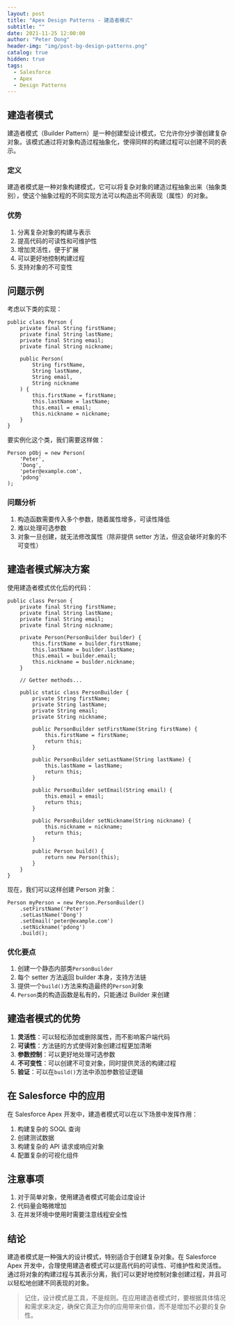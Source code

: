 ```yaml
---
layout: post
title: "Apex Design Patterns - 建造者模式"
subtitle: ""
date: 2021-11-25 12:00:00
author: "Peter Dong"
header-img: "img/post-bg-design-patterns.png"
catalog: true
hidden: true
tags:
  - Salesforce
  - Apex
  - Design Patterns
---
```


## 建造者模式

建造者模式（Builder Pattern）是一种创建型设计模式，它允许你分步骤创建复杂对象。该模式通过将对象构造过程抽象化，使得同样的构建过程可以创建不同的表示。

### 定义

建造者模式是一种对象构建模式，它可以将复杂对象的建造过程抽象出来（抽象类别），使这个抽象过程的不同实现方法可以构造出不同表现（属性）的对象。

### 优势

1. 分离复杂对象的构建与表示
2. 提高代码的可读性和可维护性
3. 增加灵活性，便于扩展
4. 可以更好地控制构建过程
5. 支持对象的不可变性

## 问题示例

考虑以下类的实现：

```apex
public class Person {
    private final String firstName;
    private final String lastName;
    private final String email;
    private final String nickname;

    public Person(
        String firstName,
        String lastName,
        String email,
        String nickname
    ) {
        this.firstName = firstName;
        this.lastName = lastName;
        this.email = email;
        this.nickname = nickname;
    }
}
```

要实例化这个类，我们需要这样做：

```apex
Person pObj = new Person(
    'Peter',
    'Dong',
    'peter@example.com',
    'pdong'
);
```

### 问题分析

1. 构造函数需要传入多个参数，随着属性增多，可读性降低
2. 难以处理可选参数
3. 对象一旦创建，就无法修改属性（除非提供 setter 方法，但这会破坏对象的不可变性）

## 建造者模式解决方案

使用建造者模式优化后的代码：

```apex
public class Person {
    private final String firstName;
    private final String lastName;
    private final String email;
    private final String nickname;

    private Person(PersonBuilder builder) {
        this.firstName = builder.firstName;
        this.lastName = builder.lastName;
        this.email = builder.email;
        this.nickname = builder.nickname;
    }

    // Getter methods...

    public static class PersonBuilder {
        private String firstName;
        private String lastName;
        private String email;
        private String nickname;

        public PersonBuilder setFirstName(String firstName) {
            this.firstName = firstName;
            return this;
        }

        public PersonBuilder setLastName(String lastName) {
            this.lastName = lastName;
            return this;
        }

        public PersonBuilder setEmail(String email) {
            this.email = email;
            return this;
        }

        public PersonBuilder setNickname(String nickname) {
            this.nickname = nickname;
            return this;
        }

        public Person build() {
            return new Person(this);
        }
    }
}
```

现在，我们可以这样创建 Person 对象：

```apex
Person myPerson = new Person.PersonBuilder()
    .setFirstName('Peter')
    .setLastName('Dong')
    .setEmail('peter@example.com')
    .setNickname('pdong')
    .build();
```

### 优化要点

1. 创建一个静态内部类`PersonBuilder`
2. 每个 setter 方法返回 builder 本身，支持方法链
3. 提供一个`build()`方法来构造最终的`Person`对象
4. `Person`类的构造函数是私有的，只能通过 Builder 来创建

## 建造者模式的优势

1. **灵活性**：可以轻松添加或删除属性，而不影响客户端代码
2. **可读性**：方法链的方式使得对象创建过程更加清晰
3. **参数控制**：可以更好地处理可选参数
4. **不可变性**：可以创建不可变对象，同时提供灵活的构建过程
5. **验证**：可以在`build()`方法中添加参数验证逻辑

## 在 Salesforce 中的应用

在 Salesforce Apex 开发中，建造者模式可以在以下场景中发挥作用：

1. 构建复杂的 SOQL 查询
2. 创建测试数据
3. 构建复杂的 API 请求或响应对象
4. 配置复杂的可视化组件

## 注意事项

1. 对于简单对象，使用建造者模式可能会过度设计
2. 代码量会略微增加
3. 在并发环境中使用时需要注意线程安全性

## 结论

建造者模式是一种强大的设计模式，特别适合于创建复杂对象。在 Salesforce Apex 开发中，合理使用建造者模式可以提高代码的可读性、可维护性和灵活性。通过将对象的构建过程与其表示分离，我们可以更好地控制对象创建过程，并且可以轻松地创建不同表现的对象。

> 记住，设计模式是工具，不是规则。在应用建造者模式时，要根据具体情况和需求来决定，确保它真正为你的应用带来价值，而不是增加不必要的复杂性。